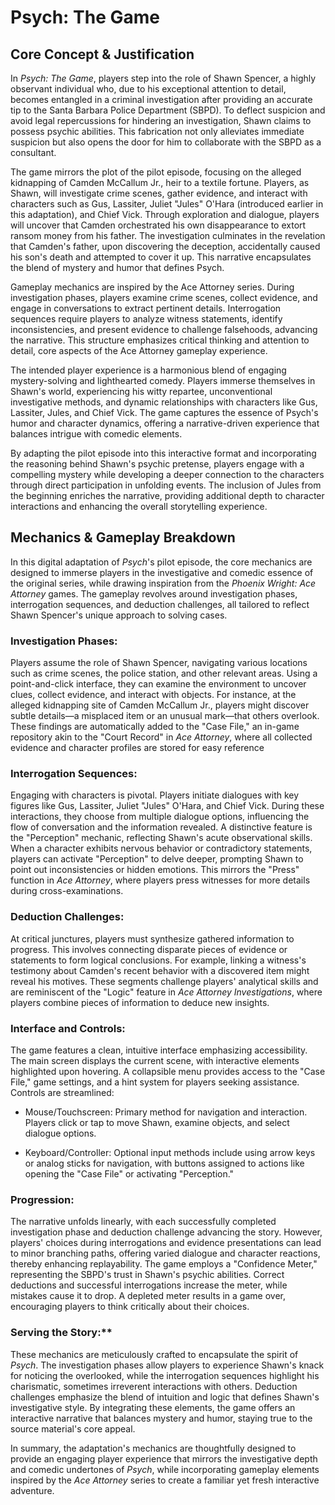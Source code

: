 # Psych: The Game

## Core Concept & Justification

​In *Psych: The Game*, players step into the role of Shawn Spencer, a highly observant individual who, due to his exceptional attention to detail, becomes entangled in a criminal investigation after providing an accurate tip to the Santa Barbara Police Department (SBPD). To deflect suspicion and avoid legal repercussions for hindering an investigation, Shawn claims to possess psychic abilities. This fabrication not only alleviates immediate suspicion but also opens the door for him to collaborate with the SBPD as a consultant.

The game mirrors the plot of the pilot episode, focusing on the alleged kidnapping of Camden McCallum Jr., heir to a textile fortune. Players, as Shawn, will investigate crime scenes, gather evidence, and interact with characters such as Gus, Lassiter, Juliet "Jules" O'Hara (introduced earlier in this adaptation), and Chief Vick. Through exploration and dialogue, players will uncover that Camden orchestrated his own disappearance to extort ransom money from his father. The investigation culminates in the revelation that Camden's father, upon discovering the deception, accidentally caused his son's death and attempted to cover it up. This narrative encapsulates the blend of mystery and humor that defines Psych.

Gameplay mechanics are inspired by the Ace Attorney series. During investigation phases, players examine crime scenes, collect evidence, and engage in conversations to extract pertinent details. Interrogation sequences require players to analyze witness statements, identify inconsistencies, and present evidence to challenge falsehoods, advancing the narrative. This structure emphasizes critical thinking and attention to detail, core aspects of the Ace Attorney gameplay experience.

The intended player experience is a harmonious blend of engaging mystery-solving and lighthearted comedy. Players immerse themselves in Shawn's world, experiencing his witty repartee, unconventional investigative methods, and dynamic relationships with characters like Gus, Lassiter, Jules, and Chief Vick. The game captures the essence of Psych's humor and character dynamics, offering a narrative-driven experience that balances intrigue with comedic elements.

By adapting the pilot episode into this interactive format and incorporating the reasoning behind Shawn's psychic pretense, players engage with a compelling mystery while developing a deeper connection to the characters through direct participation in unfolding events. The inclusion of Jules from the beginning enriches the narrative, providing additional depth to character interactions and enhancing the overall storytelling experience.

## Mechanics & Gameplay Breakdown
In this digital adaptation of *Psych*'s pilot episode, the core mechanics are designed to immerse players in the investigative and comedic essence of the original series, while drawing inspiration from the *Phoenix Wright: Ace Attorney* games. The gameplay revolves around investigation phases, interrogation sequences, and deduction challenges, all tailored to reflect Shawn Spencer's unique approach to solving cases.

### Investigation Phases:
Players assume the role of Shawn Spencer, navigating various locations such as crime scenes, the police station, and other relevant areas. Using a point-and-click interface, they can examine the environment to uncover clues, collect evidence, and interact with objects. For instance, at the alleged kidnapping site of Camden McCallum Jr., players might discover subtle details—a misplaced item or an unusual mark—that others overlook. These findings are automatically added to the "Case File," an in-game repository akin to the "Court Record" in *Ace Attorney*, where all collected evidence and character profiles are stored for easy reference

### Interrogation Sequences:
Engaging with characters is pivotal. Players initiate dialogues with key figures like Gus, Lassiter, Juliet "Jules" O'Hara, and Chief Vick. During these interactions, they choose from multiple dialogue options, influencing the flow of conversation and the information revealed. A distinctive feature is the "Perception" mechanic, reflecting Shawn's acute observational skills. When a character exhibits nervous behavior or contradictory statements, players can activate "Perception" to delve deeper, prompting Shawn to point out inconsistencies or hidden emotions. This mirrors the "Press" function in *Ace Attorney*, where players press witnesses for more details during cross-examinations.

### Deduction Challenges:
At critical junctures, players must synthesize gathered information to progress. This involves connecting disparate pieces of evidence or statements to form logical conclusions. For example, linking a witness's testimony about Camden's recent behavior with a discovered item might reveal his motives. These segments challenge players' analytical skills and are reminiscent of the "Logic" feature in *Ace Attorney Investigations*, where players combine pieces of information to deduce new insights.

### Interface and Controls:
The game features a clean, intuitive interface emphasizing accessibility. The main screen displays the current scene, with interactive elements highlighted upon hovering. A collapsible menu provides access to the "Case File," game settings, and a hint system for players seeking assistance. Controls are streamlined:

- Mouse/Touchscreen: Primary method for navigation and interaction. Players click or tap to move Shawn, examine objects, and select dialogue options.

- Keyboard/Controller: Optional input methods include using arrow keys or analog sticks for navigation, with buttons assigned to actions like opening the "Case File" or activating "Perception."

### Progression:
The narrative unfolds linearly, with each successfully completed investigation phase and deduction challenge advancing the story. However, players' choices during interrogations and evidence presentations can lead to minor branching paths, offering varied dialogue and character reactions, thereby enhancing replayability. The game employs a "Confidence Meter," representing the SBPD's trust in Shawn's psychic abilities. Correct deductions and successful interrogations increase the meter, while mistakes cause it to drop. A depleted meter results in a game over, encouraging players to think critically about their choices.

### Serving the Story:**
These mechanics are meticulously crafted to encapsulate the spirit of *Psych*. The investigation phases allow players to experience Shawn's knack for noticing the overlooked, while the interrogation sequences highlight his charismatic, sometimes irreverent interactions with others. Deduction challenges emphasize the blend of intuition and logic that defines Shawn's investigative style. By integrating these elements, the game offers an interactive narrative that balances mystery and humor, staying true to the source material's core appeal.

In summary, the adaptation's mechanics are thoughtfully designed to provide an engaging player experience that mirrors the investigative depth and comedic undertones of *Psych*, while incorporating gameplay elements inspired by the *Ace Attorney* series to create a familiar yet fresh interactive adventure.
